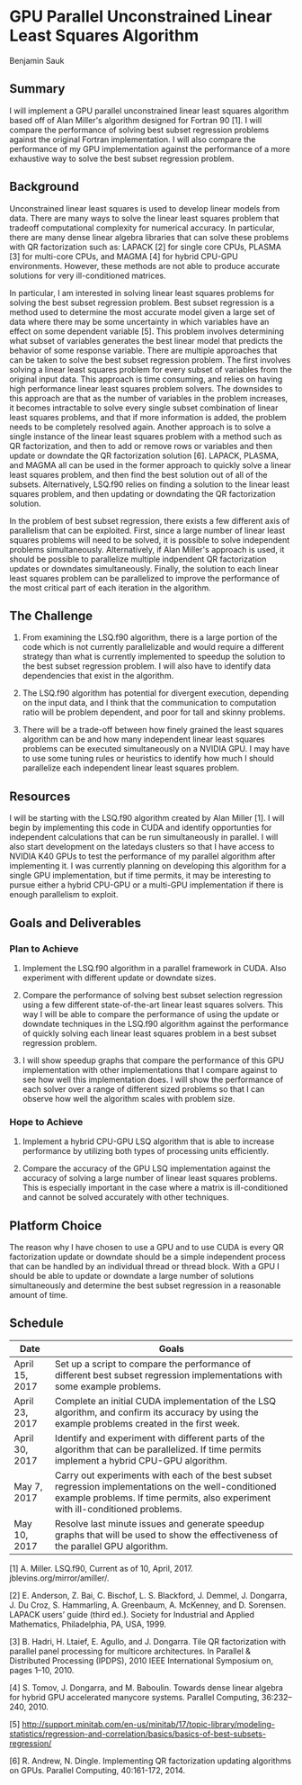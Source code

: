 # **GPU Parallel Unconstrained Linear Least Squares Algorithm**

Benjamin Sauk

## Summary

I will implement a GPU parallel unconstrained linear least squares algorithm based off of Alan Miller's algorithm designed for Fortran 90 [1]. I will compare the performance of solving best subset regression problems against the original Fortran implementation. I will also compare the performance of my GPU implementation against the performance of a more exhaustive way to solve the best subset regression problem.

## Background

Unconstrained linear least squares is used to develop linear models from data. There are many ways to solve the linear least squares problem that tradeoff computational complexity for numerical accuracy. In particular, there are many dense linear algebra libraries that can solve these problems with QR factorization such as: LAPACK [2] for single core CPUs, PLASMA [3] for multi-core CPUs, and MAGMA [4] for hybrid CPU-GPU environments. However, these methods are not able to produce accurate solutions for very ill-conditioned matrices. 

In particular, I am interested in solving linear least squares problems for solving the best subset regression problem. Best subset regression is a method used to determine the most accurate model given a large set of data where there may be some uncertainty in which variables have an effect on some dependent variable [5]. This problem involves determining what subset of variables generates the best linear model that predicts the behavior of some response variable. There are multiple approaches that can be taken to solve the best subset regression problem. The first involves solving a linear least squares problem for every subset of variables from the original input data. This approach is time consuming, and relies on having high performance linear least squares problem solvers. The downsides to this approach are that as the number of variables in the problem increases, it becomes intractable to solve every single subset combination of linear least squares problems, and that if more information is added, the problem needs to be completely resolved again. Another approach is to solve a single instance of the linear least squares problem with a method such as QR factorization, and then to add or remove rows or variables and then update or downdate the QR factorization solution [6]. LAPACK, PLASMA, and MAGMA all can be used in the former approach to quickly solve a linear least squares problem, and then find the best solution out of all of the subsets. Alternatively, LSQ.f90 relies on finding a solution to the linear least squares problem, and then updating or downdating the QR factorization solution.

In the problem of best subset regression, there exists a few different axis of parallelism that can be exploited. First, since a large number of linear least squares problems will need to be solved, it is possible to solve independent problems simultaneously. Alternatively, if Alan Miller's approach is used, it should be possible to parallelize multiple indpendent QR factorization updates or downdates simultaneously. Finally, the solution to each linear least squares problem can be parallelized to improve the performance of the most critical part of each iteration in the algorithm. 

## The Challenge

1. From examining the LSQ.f90 algorithm, there is a large portion of the code which is not currently parallelizable and would require a different strategy than what is currently implemented to speedup the solution to the best subset regression problem. I will also have to identify data dependencies that exist in the algorithm. 

2. The LSQ.f90 algorithm has potential for divergent execution, depending on the input data, and I think that the communication to computation ratio will be problem dependent, and poor for tall and skinny problems. 

3. There will be a trade-off between how finely grained the least squares algorithm can be and how many independent linear least squares problems can be executed simultaneously on a NVIDIA GPU. I may have to use some tuning rules or heuristics to identify how much I should parallelize each independent linear least squares problem.

## Resources

I will be starting with the LSQ.f90 algorithm created by Alan Miller [1]. I will begin by implementing this code in CUDA and identify opportunties for independent calculations that can be run simultaneously in parallel. I will also start development on the latedays clusters so that I have access to NVIDIA K40 GPUs to test the performance of my parallel algorithm after implementing it. I was currently planning on developing this algorithm for a single GPU implementation, but if time permits, it may be interesting to pursue either a hybrid CPU-GPU or a multi-GPU implementation if there is enough parallelism to exploit. 

## Goals and Deliverables
### Plan to Achieve

1. Implement the LSQ.f90 algorithm in a parallel framework in CUDA. Also experiment with different update or downdate sizes.

2. Compare the performance of solving best subset selection regression using a few different state-of-the-art linear least squares solvers. This way I will be able to compare the performance of using the update or downdate techniques in the LSQ.f90 algorithm against the performance of quickly solving each linear least squares problem in a best subset regression problem.

3. I will show speedup graphs that compare the performance of this GPU implementation with other implementations that I compare against to see how well this implementation does. I will show the performance of each solver over a range of different sized problems so that I can observe how well the algorithm scales with problem size.

### Hope to Achieve

1. Implement a hybrid CPU-GPU LSQ algorithm that is able to increase performance by utilizing both types of processing units efficiently. 

2. Compare the accuracy of the GPU LSQ implementation against the accuracy of solving a large number of linear least squares problems. This is especially important in the case where a matrix is ill-conditioned and cannot be solved accurately with other techniques.

## Platform Choice

The reason why I have chosen to use a GPU and to use CUDA is every QR factorization update or downdate should be a simple independent process that can be handled by an individual thread or thread block. With a GPU I should be able to update or downdate a large number of solutions simultaneously and determine the best subset regression in a reasonable amount of time.

## Schedule

| Date            | Goals |
|---|---|
| April 15, 2017  | Set up a script to compare the performance of different best subset regression implementations with some example problems. |
| April 23, 2017  | Complete an initial CUDA implementation of the LSQ algorithm, and confirm its accuracy by using the example problems created in the first week. |   
| April 30, 2017  | Identify and experiment with different parts of the algorithm that can be parallelized. If time permits implement a hybrid CPU-GPU algorithm. |    
| May 7, 2017     | Carry out experiments with each of the best subset regression implementations on the well-conditioned example problems. If time permits, also experiment with ill-conditioned problems. |
| May 10, 2017    | Resolve last minute issues and generate speedup graphs that will be used to show the effectiveness of the parallel GPU algorithm. |

<!---
Markdown is a lightweight and easy-to-use syntax for styling your writing. It includes conventions for

```markdown
Syntax highlighted code block

# Header 1
## Header 2
### Header 3

- Bulleted
- List

1. Numbered
2. List

**Bold** and _Italic_ and `Code` text

[Link](url) and ![Image](src)
```

For more details see [GitHub Flavored Markdown](https://guides.github.com/features/mastering-markdown/).

### Jekyll Themes

Your Pages site will use the layout and styles from the Jekyll theme you have selected in your [repository settings](https://github.com/bsauk/lsq.io/settings). The name of this theme is saved in the Jekyll `_config.yml` configuration file.

### Support or Contact

Having trouble with Pages? Check out our [documentation](https://help.github.com/categories/github-pages-basics/) or [contact support](https://github.com/contact) and we’ll help you sort it out.

--->

[1] A. Miller. LSQ.f90, Current as of 10, April, 2017. jblevins.org/mirror/amiller/.

[2] E. Anderson, Z. Bai, C. Bischof, L. S. Blackford, J. Demmel, J. Dongarra, J. Du Croz, S. Hammarling, A. Greenbaum, A. McKenney, and D. Sorensen. LAPACK users’ guide (third ed.). Society for Industrial and Applied Mathematics, Philadelphia, PA, USA, 1999.

[3] B. Hadri, H. Ltaief, E. Agullo, and J. Dongarra. Tile QR factorization with parallel panel processing for multicore architectures. In Parallel & Distributed Processing (IPDPS), 2010 IEEE International Symposium on, pages 1–10, 2010.

[4] S. Tomov, J. Dongarra, and M. Baboulin. Towards dense linear algebra for hybrid GPU accelerated manycore systems. Parallel Computing, 36:232–240, 2010.

[5] http://support.minitab.com/en-us/minitab/17/topic-library/modeling-statistics/regression-and-correlation/basics/basics-of-best-subsets-regression/

[6] R. Andrew, N. Dingle. Implementing QR factorization updating algorithms on GPUs. Parallel Computing, 40:161-172, 2014. 